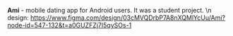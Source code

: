 **Ami** - mobile dating app for Android users. It was a student project. 
\n design: https://www.figma.com/design/03cMVQDrbP7A8nXQMlYcUu/Ami?node-id=547-132&t=a0GUZFZj7I5qySOs-1
